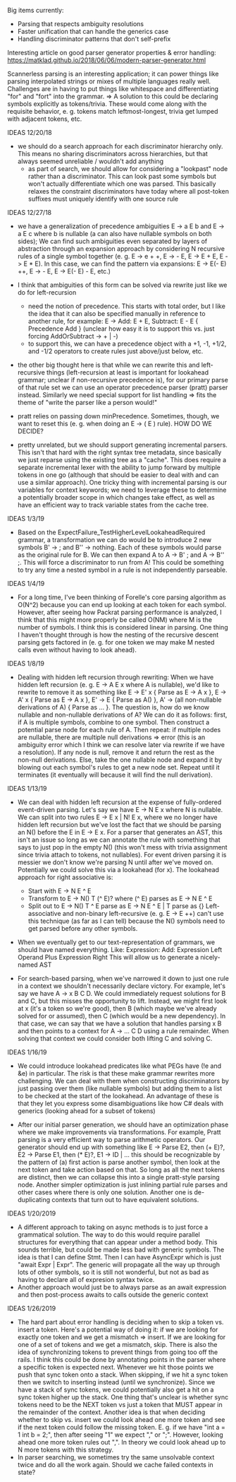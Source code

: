 Big items currently:
* Parsing that respects ambiguity resolutions
* Faster unification that can handle the generics case
* Handling discriminator patterns that don't self-prefix

Interesting article on good parser generator properties & error handling: https://matklad.github.io/2018/06/06/modern-parser-generator.html

Scannerless parsing is an interesting application; it can power things like parsing interpolated strings or mixes of multiple languages really well. Challenges are in having to put things like whitespace and differentiating "for" and "fort" into the grammar. 
=> A solution to this could be declaring symbols explicitly as tokens/trivia. These would come along with the requisite behavior, e. g. tokens match leftmost-longest, trivia get lumped with adjacent tokens, etc.

IDEAS 12/20/18
- we should do a search approach for each discriminator hierarchy only. This means no sharing discriminators across hierarchies, but that always seemed unreliable / wouldn't add anything
	- as part of search, we should allow for considering a "lookpast" node rather than a discriminator. This can look past some symbols but won't actually differentiate which one was parsed. This basically relaxes the constraint discriminators have today where all post-token suffixes must uniquely identify with one source rule
	
IDEAS 12/27/18
- we have a generalization of precedence ambiguities E -> a E b and E -> a E c where b is nullable (a can also have nullable symbols on both sides); We can find such ambiguities even separated by layers of abstraction through an expansion approach by considering N recursive rules of a single symbol together (e. g. E -> e + +, E -> - E, E -> E + E, E -> E * E). In this case, we can find the pattern via expansions: E -> E(- E) ++, E -> - E, E -> E(- E) - E, etc.)
- I think that ambiguities of this form can be solved via rewrite just like we do for left-recursion
	- need the notion of precedence. This starts with total order, but I like the idea that it can also be specified manually in reference to another rule, for example:
		E -> Add: E + E, Subtract: E - E { Precedence Add } (unclear how easy it is to support this vs. just forcing AddOrSubtract -> + | -)
	- to support this, we can have a precedence object with a +1, -1, +1/2, and -1/2 operators to create rules just above/just below, etc.
- the other big thought here is that while we can rewrite this and left-recursive things (left-recursion at least is important for lookahead grammar; unclear if non-recursive precedence is), for our primary parse of that rule set we can use an operator precedence parser (pratt) parser instead. Similarly we need special support for list handling => fits the theme of "write the parser like a person would!"
- pratt relies on passing down minPrecedence. Sometimes, though, we want to reset this (e. g. when doing an E -> ( E ) rule). HOW DO WE DECIDE?

- pretty unrelated, but we should support generating incremental parsers. This isn't that hard with the right syntax tree metadata, since basically we just reparse using the existing tree as a "cache". This does require a separate incremental lexer with the ability to jump forward by multiple tokens in one go (although that should be easier to deal with and can use a similar approach). One tricky thing with incremental parsing is our variables for context keywords; we need to leverage these to determine a potentially broader scope in which changes take effect, as well as have an efficient way to track variable states from the cache tree.

IDEAS 1/3/19
- Based on the ExpectFailure_TestHigherLevelLookaheadRequired grammar, a transformation we can do would be to introduce 2 new symbols B' -> ; and B'' -> nothing. Each of these symbols would parse as the original rule for B. We can then expand A to A -> B' ; and A -> B'' ;. This will force a discriminator to run from A! This could be something to try any time a nested symbol in a rule is not independently parseable.

IDEAS 1/4/19
- For a long time, I've been thinking of Forelle's core parsing algorithm as O(N^2) because you can end up looking at each token for each symbol. However, after seeing how Packrat parsing performance is analyzed, I think that this might more properly be called O(NM) where M is the number of symbols. I think this is considered linear in parsing. One thing I haven't thought through is how the nesting of the recursive descent parsing gets factored in (e. g. for one token we may make M nested calls even without having to look ahead).

IDEAS 1/8/19
- Dealing with hidden left recursion through rewriting: When we have hidden left recursion (e. g. E -> A E x where A is nullable), we'd like to rewrite to remove it as something like E -> E' x { Parse as E -> A x }, E -> A' x { Parse as E -> A x }, E' -> E { Parse as A() }, A' -> (all non-nullable derivations of A) { Parse as ... }. The question is, how do we know nullable and non-nullable derivations of A? We can do it as follows: first, if A is multiple symbols, combine to one symbol. Then construct a potential parse node for each rule of A. Then repeat: if multiple nodes are nullable, there are multiple null derivations => error (this is an ambiguity error which I think we can resolve later via
rewrite if we have a resolution). If any node is null, remove it and return the rest as the non-null derivations. Else, take the one nullable node and expand it by
blowing out each symbol's rules to get a new node set. Repeat until it terminates (it eventually will because it will find the null derivation).

IDEAS 1/13/19
- We can deal with hidden left recursion at the expense of fully-ordered event-driven parsing. Let's say we have E -> N E x where N is nullable. We can split into two rules E -> E x | N! E x, where we no longer have hidden left recursion but we've lost the fact that we should be parsing an N() before the E in E -> E x. For a parser that generates an AST, this isn't an issue so long as we can annotate the rule with something that says to just pop in the empty N() (this won't mess with trivia assignment since trivia attach to tokens, not nullables). For event driven parsing it is messier we don't know we're parsing N until after we've moved on. Potentially we could solve this via a lookahead (for x). The lookahead approach for right associative is:
	- Start with E -> N E ^ E
	- Transform to E -> N() T (^ E)? where (^ E) parses as E -> N E ^ E
	- Split out to E -> N() T ^ E parse as E -> N E ^ E | T parse as {}
Left-associative and non-binary left-recursive (e. g. E -> E ++) can't use this technique (as far as I can tell) because the N() symbols need to get parsed before any other symbols.
	
- When we eventually get to our text-representation of grammars, we should have named everything. Like:
Expression: 
	Add: Expression Left Operand Plus Expression Right
This will allow us to generate a nicely-named AST
- For search-based parsing, when we've narrowed it down to just one rule in a context we shouldn't necessarily declare victory. For example, let's say we have A -> x B C D. We could immediately request solutions for B and C, but this misses the opportunity to lift. Instead, we might first look at x (it's a token so we're good), then B (which maybe we've already solved for or assumed), then C (which would be a new dependency). In that case, we can say that we have a solution that handles parsing x B and then points to a context for A -> ... C D using a rule remainder. When solving that context we could consider both lifting C and solving C.

IDEAS 1/16/19
- We could introduce lookahead predicates like what PEGs have (!e and &e) in particular. The risk is that these make grammar rewrites more challenging. We can deal with them when constructing discriminators by just passing over them (like nullable symbols) but adding them to a list to be checked at the start of the lookahead.
An advantage of these is that they let you express some disambiguations like how C# deals with generics (looking ahead for a subset of tokens)

- After our initial parser generation, we should have an optimization phase where we make improvements via transformations. For example, Pratt parsing is a very efficient way to parse arithmetic operators. Our generator should end up with something like E -> Parse E2, then (+ E)?, E2 -> Parse E1, then (* E)?, E1 -> ID | ... this should be recognizable by the pattern of (a) first action is parse another symbol, then look at the next token and take action based on that. So long as all the next tokens are distinct, then we can collapse this into a single pratt-style parsing node. Another simpler optimization is just inlining partial rule parses and other cases where there is only one solution. Another one is de-duplicating contexts that turn out to have equivalent solutions.

IDEAS 1/20/2019
- A different approach to taking on async methods is to just force a grammatical solution. The way to do this would require parallel structures for everything that can appear under a method body. This sounds terrible, but could be made less bad with generic symbols. The idea is that I can define Stmt<TExpr>. Then I can have AsyncExpr which is just "await Expr | Expr". The generic will propagate all the way up through lots of other symbols, so it is still not wonderful, but not as bad as having to declare all of expresion syntax twice.
- Another approach would just be to always parse as an await expression and then post-process awaits to calls outside the generic context

IDEAS 1/26/2019
- The hard part about error handling is deciding when to skip a token vs. insert a token. Here's a potential way of doing it: if we are looking for exactly one token and we get a mismatch => insert. If we are looking for one of a set of tokens and we get a mismatch, skip. There is also the idea of synchronizing tokens to prevent things from going too off the rails. I think this could be done by annotating points in the parser where a specific token is expected next. Whenever we hit those points we push that sync token onto a stack. When skipping, if we hit a sync token then we switch to inserting instead (until we synchronize). Since we have a stack of sync tokens, we could potentially also get a hit on a sync token higher up the stack. One thing that's unclear is whether sync tokens need to be the NEXT token vs just a token that MUST appear in the remainder of the context. Another idea is that when deciding whether to skip vs. insert we could look ahead one more token and see if the next token could follow the missing token. E. g. if we have "int a = 1 int b = 2;", then after seeing "1" we expect "," or ";". However, looking ahead one more token rules out ",". In theory we could look ahead up to N more tokens with this strategy.
- In parser searching, we sometimes try the same unsolvable context twice and do all the work again. Should we cache failed contexts in state?